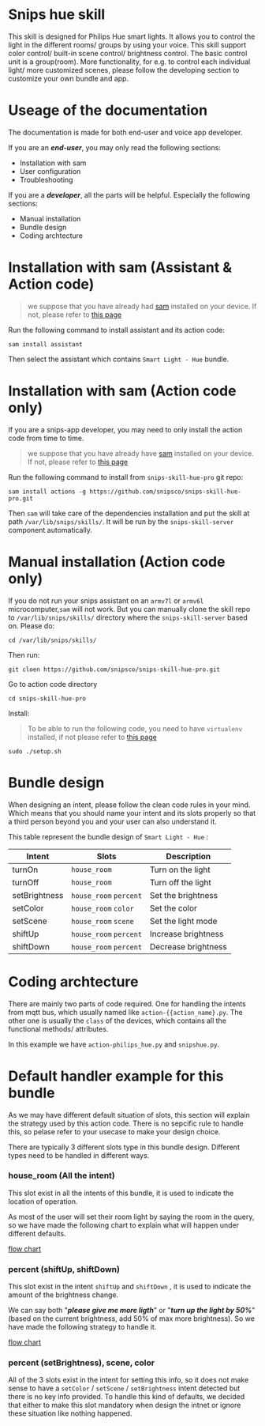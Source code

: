 # Snips hue skill

This skill is designed for Philips Hue smart lights. It allows you to control the light in the different rooms/ groups by using your voice. This skill support color control/ built-in scene control/ brightness control. The basic control unit is a group(room). More functionality, for e.g. to control each individual light/ more customized scenes, please follow the developing section to customize your own bundle and app.

# Useage of the documentation
The documentation is made for both end-user and voice app developer.

If you are an ***end-user***, you may only read the following sections:
- Installation with sam
- User configuration
- Troubleshooting

If you are a ***developer***, all the parts will be helpful. Especially the following sections:
- Manual installation
- Bundle design
- Coding archtecture

# Installation with sam (Assistant & Action code)
> we suppose that you have already had [sam]() installed on your device. If not, please refer to [this page]()

Run the following command to install assistant and its action code:
```
sam install assistant
```
Then select the assistant which contains `Smart Light - Hue` bundle.

# Installation with sam (Action code only)
If you are a snips-app developer, you may need to only install the action code from time to time.

> we suppose that you have already have [sam]() installed on your device. If not, please refer to [this page]()

Run the following command to install from `snips-skill-hue-pro` git repo:
```
sam install actions -g https://github.com/snipsco/snips-skill-hue-pro.git
```

Then `sam` will take care of the dependencies installation and put the skill at path `/var/lib/snips/skills/`. It will be run by the `snips-skill-server` component automatically.

# Manual installation (Action code only)
If you do not run your snips assistant on an `armv7l` or `armv6l` microcomputer,`sam` will not work. But you can manually clone the skill repo to `/var/lib/snips/skills/` directory where the `snips-skill-server` based on. Please do:
```
cd /var/lib/snips/skills/
```
Then run: 
```
git cloen https://github.com/snipsco/snips-skill-hue-pro.git
```
Go to action code directory
```
cd snips-skill-hue-pro
```
Install:
> To be able to run the following code, you need to have `virtualenv` installed, if not please refer to [this page](https://virtualenv.pypa.io/en/stable/installation/)

```
sudo ./setup.sh
```

# Bundle design

When designing an intent, please follow the clean code rules in your mind. Which means that you should name your intent and its slots properly so that a third person beyond you and your user can also understand it.

This table represent the bundle design of `Smart Light - Hue` :

| Intent | Slots | Description | 
| --- | --- | --- |
| turnOn | `house_room` | Turn on the light |
| turnOff| `house_room` | Turn off the light |
| setBrightness| `house_room` `percent` | Set the brightness |
| setColor| `house_room` `color` | Set the color |
| setScene| `house_room` `scene` | Set the light mode |
| shiftUp| `house_room` `percent` | Increase brightness |
| shiftDown| `house_room` `percent` | Decrease brightness |

# Coding archtecture 

There are mainly two parts of code required. One for handling the intents from mqtt bus, which usually named like `action-{{action_name}.py`. The other one is usually the `class` of the devices, which contains all the functional methods/ attributes.

In this example we have `action-philips_hue.py` and `snipshue.py`. 


# Default handler example for this bundle

As we may have different default situation of slots, this section will explain the strategy used by this action code. There is no sepcific rule to handle this, so pelase refer to your usecase to make your design choice.

There are typically 3 different slots type in this bundle design. Different types need to be handled in different ways. 

### house_room (All the intent)
This slot exist in all the intents of this bundle, it is used to indicate the location of operation. 

As most of the user will set their room light by saying the room in the query, so we have made the following chart to explain what will happen under different defaults. 

[flow chart]()

### percent (shiftUp, shiftDown)
This slot exist in the intent `shiftUp` and `shiftDown` , it is used to indicate the amount of the brightness change. 

We can say both "***please give me more ligth***" or "***turn up the light by 50%***"(based on the current brightness, add 50% of max more brightness). So we have made the following strategy to handle it.

[flow chart]()

### percent (setBrightness), scene, color
All of the 3 slots exist in the intent for setting this info, so it does not make sense to have a `setColor` / `setScene` / `setBrightness` intent detected but there is no key info provided. To handle this kind of defaults, we decided that either to make this slot mandatory when design the intnet or ignore these situation like nothing happened.


